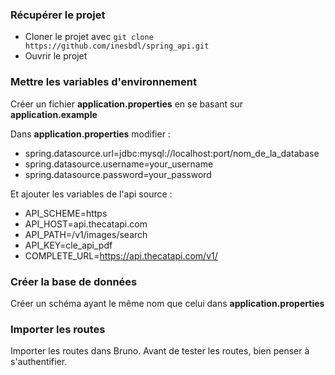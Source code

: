 ### Récupérer le projet

- Cloner le projet avec `git clone https://github.com/inesbdl/spring_api.git`
- Ouvrir le projet 

### Mettre les variables d'environnement

Créer un fichier **application.properties** en se basant sur **application.example**

Dans **application.properties** modifier : 
- spring.datasource.url=jdbc:mysql://localhost:port/nom_de_la_database
- spring.datasource.username=your_username
- spring.datasource.password=your_password

Et ajouter les variables de l'api source : 
- API_SCHEME=https
- API_HOST=api.thecatapi.com
- API_PATH=/v1/images/search
- API_KEY=cle_api_pdf
- COMPLETE_URL=https://api.thecatapi.com/v1/

### Créer la base de données

Créer un schéma ayant le même nom que celui dans **application.properties**

### Importer les routes

Importer les routes dans Bruno.
Avant de tester les routes, bien penser à s'authentifier.
